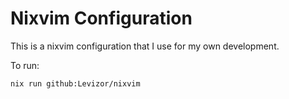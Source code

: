 # Nixvim Configuration

This is a nixvim configuration that I use for my own development.

To run:

```
nix run github:Levizor/nixvim

```
